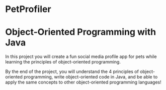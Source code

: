 # PetProfiler
# Object-Oriented Programming with Java
In this project you will create a fun social media profile app for pets while learning the principles of object-oriented programming.

By the end of the project, you will understand the 4 principles of object-oriented programming, write object-oriented code in Java, 
and be able to apply the same concepts to other object-oriented programming languages!
